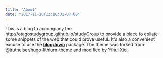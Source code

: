 ```yaml
---
title: "About"
date: "2017-11-20T12:10:31-07:00"
---
```


This is a blog to accompany the http://otagostudygroup.github.io/studyGroup to provide a place to collate some snippets of the web that could prove useful. It's also a convenient excuse to use the [**blogdown**](https://github.com/rstudio/blogdown) package. The theme was forked from [@jrutheiser/hugo-lithium-theme](https://github.com/jrutheiser/hugo-lithium-theme) and modified by [Yihui Xie](https://github.com/yihui/hugo-lithium-theme).
